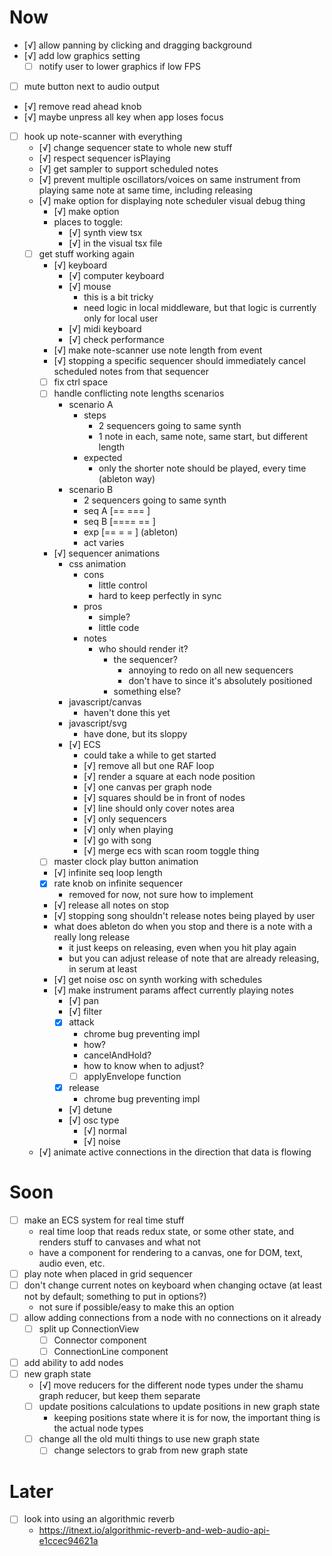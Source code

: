 # Now
- [√] allow panning by clicking and dragging background
- [√] add low graphics setting
	- [ ] notify user to lower graphics if low FPS
- [ ] mute button next to audio output
- [√] remove read ahead knob
- [√] maybe unpress all key when app loses focus
- [ ] hook up note-scanner with everything
	- [√] change sequencer state to whole new stuff
	- [√] respect sequencer isPlaying
	- [√] get sampler to support scheduled notes
	- [√] prevent multiple oscillators/voices on same instrument from playing same note at same time, including releasing
	- [√] make option for displaying note scheduler visual debug thing
		- [√] make option
		- places to toggle:
			- [√] synth view tsx
			- [√] in the visual tsx file
	- [ ] get stuff working again
		- [√] keyboard
			- [√] computer keyboard
			- [√] mouse
				- this is a bit tricky
				- need logic in local middleware, but that logic is currently only for local user
			- [√] midi keyboard
			- [√] check performance
		- [√] make note-scanner use note length from event
		- [√] stopping a specific sequencer should immediately cancel scheduled notes from that sequencer
		- [ ] fix ctrl space
		- [ ] handle conflicting note lengths scenarios
			- scenario A
				- steps
					- 2 sequencers going to same synth
					- 1 note in each, same note, same start, but different length
				- expected
					- only the shorter note should be played, every time (ableton way)
			- scenario B
				- 2 sequencers going to same synth
				- seq A [== ===  ]
				- seq B [==== == ]
				- exp   [== = =  ] (ableton)
				- act   varies
		- [√] sequencer animations
			- css animation
				- cons
					- little control
					- hard to keep perfectly in sync
				- pros
					- simple?
					- little code
				- notes
					- who should render it?
						- the sequencer?
							- annoying to redo on all new sequencers
							- don't have to since it's absolutely positioned
						- something else?
			- javascript/canvas
				- haven't done this yet
			- javascript/svg
				- have done, but its sloppy
			- [√] ECS
				- could take a while to get started
				- [√] remove all but one RAF loop
				- [√] render a square at each node position
				- [√] one canvas per graph node
				- [√] squares should be in front of nodes
				- [√] line should only cover notes area
				- [√] only sequencers
				- [√] only when playing
				- [√] go with song
				- [√] merge ecs with scan room toggle thing
		- [ ] master clock play button animation
		- [√] infinite seq loop length
		- [x] rate knob on infinite sequencer
			- removed for now, not sure how to implement
		- [√] release all notes on stop
		- [√] stopping song shouldn't release notes being played by user
		- what does ableton do when you stop and there is a note with a really long release
			- it just keeps on releasing, even when you hit play again
			- but you can adjust release of note that are already releasing, in serum at least
		- [√] get noise osc on synth working with schedules
		- [√] make instrument params affect currently playing notes
			- [√] pan
			- [√] filter
			- [x] attack
				- chrome bug preventing impl
				- how?
				- cancelAndHold?
				- how to know when to adjust?
				- [ ] applyEnvelope function
			- [x] release
				- chrome bug preventing impl
			- [√] detune
			- [√] osc type
				- [√] normal
				- [√] noise
	- [√] animate active connections in the direction that data is flowing

# Soon
- [ ] make an ECS system for real time stuff
	- real time loop that reads redux state, or some other state, and renders stuff to canvases and what not
	- have a component for rendering to a canvas, one for DOM, text, audio even, etc.
- [ ] play note when placed in grid sequencer
- [ ] don't change current notes on keyboard when changing octave (at least not by default; something to put in options?)
	- not sure if possible/easy to make this an option
- [ ] allow adding connections from a node with no connections on it already
	- [ ] split up ConnectionView
		- [ ] Connector component
		- [ ] ConnectionLine component
- [ ] add ability to add nodes
- [ ] new graph state
	- [√] move reducers for the different node types under the shamu graph reducer, but keep them separate
	- [ ] update positions calculations to update positions in new graph state
		- keeping positions state where it is for now, the important thing is the actual node types
	- [ ] change all the old multi things to use new graph state
		- [ ] change selectors to grab from new graph state

# Later
- [ ] look into using an algorithmic reverb
	- https://itnext.io/algorithmic-reverb-and-web-audio-api-e1ccec94621a

